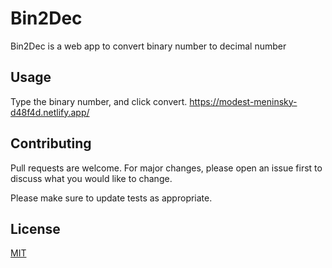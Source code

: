 # Bin2Dec

Bin2Dec is a web app to convert binary number to decimal number


## Usage
 Type the binary number, and click convert.
 https://modest-meninsky-d48f4d.netlify.app/

## Contributing
Pull requests are welcome. For major changes, please open an issue first to discuss what you would like to change.

Please make sure to update tests as appropriate.

## License
[MIT](https://choosealicense.com/licenses/mit/)
